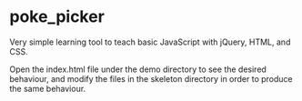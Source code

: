 # poke_picker

Very simple learning tool to teach basic JavaScript with jQuery, HTML, and CSS. 

Open the index.html file under the demo directory to see the desired behaviour, and modify the files in the skeleton directory in order to produce the same behaviour.
